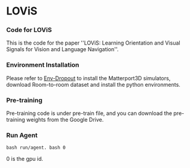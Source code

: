 # LOViS

### Code for LOViS
This is the code for the paper  ''LOViS: Learning Orientation and Visual Signals for  Vision and Language Navigation''.

### Environment Installation
Please refer to [Env-Dropout](https://github.com/airsplay/R2R-EnvDrop) to install the Matterport3D simulators, download Room-to-room dataset and install the python environments. 

### Pre-training 
Pre-training code is under pre-train file, and you can download the pre-training weights from the Google Drive.

### Run Agent

    bash run/agent. bash 0
   
   0 is the gpu id.
